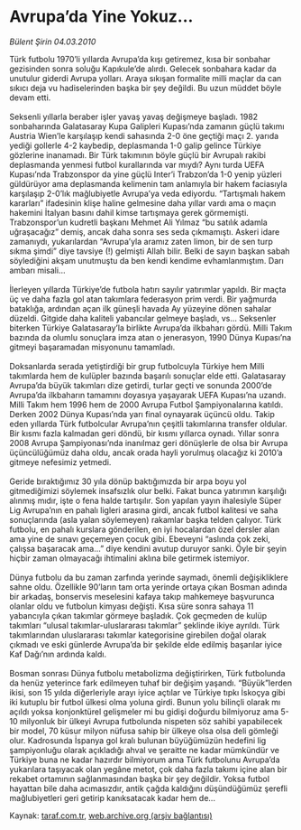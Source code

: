 # Avrupa’da Yine Yokuz...

*Bülent Şirin 04.03.2010*

<div class="yazi"><p>Türk futbolu 1970’li yıllarda Avrupa’da kışı getiremez, kısa bir sonbahar gezisinden sonra soluğu Kapıkule’de alırdı. Gelecek sonbahara kadar da unutulur giderdi Avrupa yolları. Araya sıkışan formalite milli maçlar da can sıkıcı deja vu hadiselerinden başka bir şey değildi. Bu uzun müddet böyle devam etti. <br/><br/>Seksenli yıllarla beraber işler yavaş yavaş değişmeye başladı. 1982 sonbaharında Galatasaray Kupa Galipleri Kupası’nda zamanın güçlü takımı Austria Wien’le karşılaşıp kendi sahasında 2-0 öne geçtiği maçı 2. yarıda yediği gollerle 4-2 kaybedip, deplasmanda 1-0 galip gelince Türkiye gözlerine inanamadı. Bir Türk takımının böyle güçlü bir Avrupalı rakibi deplasmanda yenmesi futbol kurallarında var mıydı? Aynı turda UEFA Kupası’nda Trabzonspor da yine güçlü Inter’i Trabzon’da 1-0 yenip yüzleri güldürüyor ama deplasmanda kelimenin tam anlamıyla bir hakem faciasıyla karşılaşıp 2-0’lık mağlubiyetle Avrupa’ya veda ediyordu. “Tartışmalı hakem kararları” ifadesinin klişe haline gelmesine daha yıllar vardı ama o maçın hakemini İtalyan basını dahil kimse tartışmaya gerek görmemişti. Trabzonspor’un kudretli başkanı Mehmet Ali Yılmaz “bu satılık adamla uğraşacağız” demiş, ancak daha sonra ses seda çıkmamıştı. Askeri idare zamanıydı, yukarılardan “Avrupa’yla aramız zaten limon, bir de sen turp sıkma şimdi” diye tavsiye (!) gelmişti Allah bilir. Belki de sayın başkan sabah söylediğini akşam unutmuştu da ben kendi kendime evhamlanmıştım. Darı ambarı misali... <br/><br/>İlerleyen yıllarda Türkiye’de futbola hatırı sayılır yatırımlar yapıldı. Bir maçta üç ve daha fazla gol atan takımlara federasyon prim verdi. Bir yağmurda bataklığa, ardından açan ilk güneşli havada Ay yüzeyine dönen sahalar düzeldi. Gitgide daha kaliteli yabancılar gelmeye başladı, vs... Seksenler biterken Türkiye Galatasaray’la birlikte Avrupa’da ilkbaharı gördü. Milli Takım bazında da olumlu sonuçlara imza atan o jenerasyon, 1990 Dünya Kupası’na gitmeyi başaramadan misyonunu tamamladı. <br/><br/>Doksanlarda serada yetiştirdiği bir grup futbolcuyla Türkiye hem Milli takımlarda hem de kulüpler bazında başarılı sonuçlar elde etti. Galatasaray Avrupa’da büyük takımları dize getirdi, turlar geçti ve sonunda 2000’de Avrupa’da ilkbaharın tamamını doyasıya yaşayarak UEFA Kupası’na uzandı. Milli Takım hem 1996 hem de 2000 Avrupa Futbol Şampiyonalarına katıldı. Derken 2002 Dünya Kupası’nda yarı final oynayarak üçüncü oldu. Takip eden yıllarda Türk futbolcular Avrupa’nın çeşitli takımlarına transfer oldular. Bir kısmı fazla kalmadan geri döndü, bir kısmı yıllarca oynadı. Yıllar sonra 2008 Avrupa Şampiyonası’nda inanılmaz geri dönüşlerle de olsa bir Avrupa üçüncülüğümüz daha oldu, ancak orada hayli yorulmuş olacağız ki 2010’a gitmeye nefesimiz yetmedi. <br/><br/>Geride bıraktığımız 30 yıla dönüp baktığımızda bir arpa boyu yol gitmediğimizi söylemek insafsızlık olur belki. Fakat bunca yatırımın karşılığı alınmış mıdır, işte o fena halde tartışılır. Son yapılan yayın ihalesiyle Süper Lig Avrupa’nın en pahalı ligleri arasına girdi, ancak futbol kalitesi ve saha sonuçlarında (asla yalan söylemeyen) rakamlar başka telden çalıyor. Türk futbolu, en pahalı kurslara gönderilen, en iyi hocalardan özel dersler alan ama yine de sınavı geçemeyen çocuk gibi. Ebeveyni “aslında çok zeki, çalışsa başaracak ama...” diye kendini avutup duruyor sanki. Öyle bir şeyin hiçbir zaman olmayacağı ihtimalini aklına bile getirmek istemiyor. <br/><br/>Dünya futbolu da bu zaman zarfında yerinde saymadı, önemli değişikliklere sahne oldu. Özellikle 90’ların tam orta yerinde ortaya çıkan Bosman adında bir arkadaş, bonservis meselesini kafaya takıp mahkemeye başvurunca olanlar oldu ve futbolun kimyası değişti. Kısa süre sonra sahaya 11 yabancıyla çıkan takımlar görmeye başladık. Çok geçmeden de kulüp takımları “ulusal takımlar-uluslararası takımlar” şeklinde ikiye ayrıldı. Türk takımlarından uluslararası takımlar kategorisine girebilen doğal olarak çıkmadı ve eski günlerde Avrupa’da bir şekilde elde edilmiş başarılar iyice Kaf Dağı’nın ardında kaldı. <br/><br/>Bosman sonrası Dünya futbolu metabolizma değiştirirken, Türk futbolunda da henüz yeterince fark edilmeyen tuhaf bir değişim yaşandı. “Büyük”lerden ikisi, son 15 yılda diğerleriyle arayı iyice açtılar ve Türkiye tıpkı İskoçya gibi iki kutuplu bir futbol ülkesi olma yoluna girdi. Bunun yolu bilinçli olarak mı açıldı yoksa konjonktürel gelişmeler mi bu gidişi doğurdu bilmiyoruz ama 5-10 milyonluk bir ülkeyi Avrupa futbolunda nispeten söz sahibi yapabilecek bir model, 70 küsur milyon nüfusa sahip bir ülkeye olsa olsa deli gömleği olur. Kadrosunda İspanya gol kralı bulunan büyüğümüzün hedefini lig şampiyonluğu olarak açıkladığı ahval ve şeraitte ne kadar mümkündür ve Türkiye buna ne kadar hazırdır bilmiyorum ama Türk futbolunu Avrupa’da yukarılara taşıyacak olan yegâne metot, çok daha fazla takımı içine alan bir rekabet ortamının sağlanmasından başka bir şey değildir. Yoksa futbol hayattan bile daha acımasızdır, antik çağda kaldığını düşündüğümüz şerefli mağlubiyetleri geri getirip kanıksatacak kadar hem de...</p></div>

Kaynak: [taraf.com.tr](m), [web.archive.org (arşiv bağlantısı)](http://web.archive.org/web/20100611120905/http://taraf.com.tr:80/bulent-sirin/makale-avrupada-yine-yokuz.htm)

